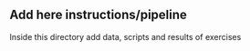 ## Add here instructions/pipeline

Inside this directory add data, scripts and results of exercises
